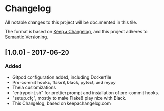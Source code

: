 # Changelog
All notable changes to this project will be documented in this file.

The format is based on [Keep a Changelog](https://keepachangelog.com/en/1.0.0/),
and this project adheres to [Semantic Versioning](https://semver.org/spec/v2.0.0.html).

## [1.0.0] - 2017-06-20
### Added
- Gitpod configuration added, including Dockerfile
- Pre-commit hooks, flake8, black, pytest, and mypy
- Theia customizations
- "entrypoint.sh" for prettier prompt and installation of pre-commit hooks.
- "setup.cfg", mostly to make Flake8 play nice with Black.
- This Changelog, based on keepachangelog.com
